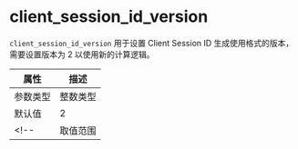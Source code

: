 # client_session_id_version

`client_session_id_version` 用于设置 Client Session ID 生成使用格式的版本，需要设置版本为 2 以使用新的计算逻辑。

|  属性    | 描述     |
|----------|---------|
| 参数类型 |   整数类型      |
| 默认值   | 2     |
<!-- | 取值范围 |  待更新  | -->
